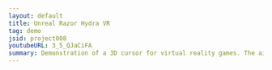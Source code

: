 ```yaml
---
layout: default
title: Unreal Razor Hydra VR
tag: demo
jsid: project008
youtubeURL: 3_5_QJaCiFA
summary: Demonstration of a 3D cursor for virtual reality games. The aim of the project is to explore the many possibilities of using a 3D cursor in virtual games, using the Razor Hydra motion sensing controller, by integrating the cursor .
---
```

